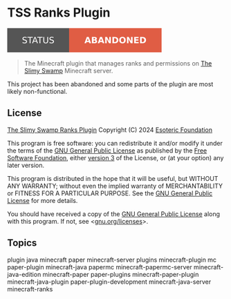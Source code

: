 # TSS Ranks Plugin

[![Project Status: Abandoned](./assets/images/badges/status.svg)](./)

> The Minecraft plugin that manages ranks and permissions on [The Slimy Swamp](https://github.com/TheSlimySwamp/) Minecraft server.

This project has been abandoned and some parts of the plugin are most likely non-functional.

## License

[The Slimy Swamp Ranks Plugin](./) Copyright (C) 2024 [Esoteric Foundation](https://esoteric.foundation)

This program is free software: you can redistribute it and/or modify it under the terms of the [GNU General Public License](./LICENSE) as published by the [Free Software Foundation](https://www.fsf.org/), either [version 3](./LICENSE) of the License, or (at your option) any later version.

This program is distributed in the hope that it will be useful, but WITHOUT ANY WARRANTY; without even the implied warranty of MERCHANTABILITY or FITNESS FOR A PARTICULAR PURPOSE. See the [GNU General Public License](./LICENSE) for more details.

You should have received a copy of the [GNU General Public License](./LICENSE) along with this program. If not, see <[gnu.org/licenses](https://www.gnu.org/licenses/)>.

## Topics

plugin java minecraft paper minecraft-server plugins minecraft-plugin mc paper-plugin minecraft-java papermc minecraft-papermc-server minecraft-java-edition minecraft-paper paper-plugins minecraft-paper-plugin minecraft-java-plugin paper-plugin-development minecraft-java-server minecraft-ranks

